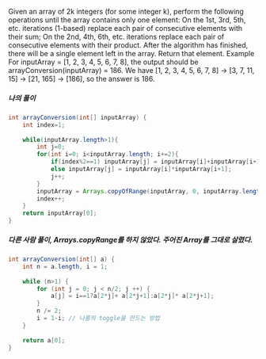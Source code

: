 Given an array of 2k integers (for some integer k), perform the following operations until the array contains only one element:
On the 1st, 3rd, 5th, etc. iterations (1-based) replace each pair of consecutive elements with their sum;
On the 2nd, 4th, 6th, etc. iterations replace each pair of consecutive elements with their product.
After the algorithm has finished, there will be a single element left in the array. Return that element.
Example
For inputArray = [1, 2, 3, 4, 5, 6, 7, 8], the output should be
arrayConversion(inputArray) = 186.
We have [1, 2, 3, 4, 5, 6, 7, 8] -> [3, 7, 11, 15] -> [21, 165] -> [186], so the answer is 186.
##### 나의 풀이
```java
int arrayConversion(int[] inputArray) {
    int index=1;
    
    while(inputArray.length>1){
        int j=0;        
        for(int i=0; i<inputArray.length; i+=2){
            if(index%2==1) inputArray[j] = inputArray[i]+inputArray[i+1];
            else inputArray[j] = inputArray[i]*inputArray[i+1];  
            j++;            
        }
        inputArray = Arrays.copyOfRange(inputArray, 0, inputArray.length/2);
        index++;        
    }    
    return inputArray[0];
}
```
##### 다른 사람 풀이, Arrays.copyRange를 하지 않았다. 주어진 Array를 그대로 살렸다.
```java
int arrayConversion(int[] a) {
    int n = a.length, i = 1;
    
    while (n>1) {
        for (int j = 0; j < n/2; j ++) {
            a[j] = i==1?a[2*j]+ a[2*j+1]:a[2*j]* a[2*j+1];
        }
        n /= 2;
        i = 1-i; // 나름의 toggle을 만드는 방법
    }
    
    return a[0];
}
```